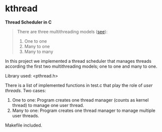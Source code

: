 # kthread

**Thread Scheduler in C**

>There are three multithreading models ([see](https://docs.oracle.com/cd/E19620-01/805-4031/6j3qv1oej/index.html)):
>1. One to one
>2. Many to one
>3. Many to many


In this project we implemented a thread scheduler that manages threads according the first two multithreading models; one to one and many to one.

Library used: <pthread.h>

There is a list of implemented functions in test.c that play the role of *user threads*.
Two cases:
1. One to one:
Program creates one thread manager (counts as kernel thread) to manage one user thread.
2. Many to one:
Program creates one thread manager to manage multiple user threads.

Makefile included.
